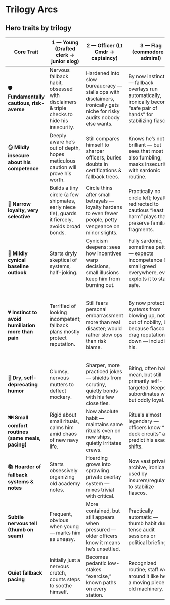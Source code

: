 # Trilogy Arcs



## Hero traits by trilogy

| **Core Trait**                                      | **1 — Young (Drafted clerk → junior slog)**                                                      | **2 — Officer (Lt Cmdr → captaincy)**                                                                                   | **3 — Flag (commodore → admiral)**                                                                                         | **4 — Old (grand-admiral → burned out)**                                                                            |
| --------------------------------------------------- | ------------------------------------------------------------------------------------------------ | ----------------------------------------------------------------------------------------------------------------------- | -------------------------------------------------------------------------------------------------------------------------- | ------------------------------------------------------------------------------------------------------------------- |
| **🛡️ Fundamentally cautious, risk-averse**         | Nervous fallback habit, obsessed with disclaimers & triple checks to hide his insecurity.        | Hardened into slow bureaucracy — stalls ops with disclaimers, ironically gets niche for risky audits nobody else wants. | By now instinctive — fallback overlays run automatically, ironically becomes “safe pair of hands” for stabilizing fiascos. | Calcified into near-reflex; even minor issues buried under disclaimers, half from fear, half from inertia.          |
| **🪞 Mildly insecure about his competence**         | Deeply aware he’s out of depth, hopes meticulous caution will prove his worth.                   | Still compares himself to sharper officers, buries doubts in certifications & fallback trees.                           | Knows he’s not brilliant — but sees that most are also fumbling; masks insecurity with sardonic routine.                   | Self-doubt gone stale: doesn’t question his mediocrity anymore, just clings to old patterns.                        |
| **🤏 Narrow loyalty, very selective**               | Builds a tiny circle (a few shipmates, early niece tie), guards it fiercely, avoids broad bonds. | Circle thins after small betrayals — loyalty hardens to even fewer people, petty vengeance on minor slights.            | Practically no circle left; loyalty redirected to cautious “least harm” plays that preserve familiar fragments.            | Loyalty almost theoretical — remembers old ties with quiet ache, still might shield small players out of habit.     |
| **🧂 Mildly cynical baseline outlook**              | Starts dryly skeptical of systems, half-joking.                                                  | Cynicism deepens: sees how incentives warp decisions, small illusions keep him from burning out.                        | Fully sardonic, sometimes petty — expects incompetence & small greed everywhere, even exploits it to stay safe.            | Almost weary; cynicism becomes a tired assumption, no outrage left, just dry quips.                                 |
| **💔 Instinct to avoid humiliation more than pain** | Terrified of looking incompetent; fallback plans mostly protect reputation.                      | Still fears personal embarrassment more than real disaster; would rather slow ops than risk blame.                      | By now protects *systems* from blowing up, not out of nobility, but because fiascos drag reputations down — including his. | Embarrassment reflex is pure muscle memory — avoids personal humiliation automatically, even when stakes dwarf him. |
| **😬 Dry, self-deprecating humor**                  | Clumsy, nervous mutters to deflect mockery.                                                      | Sharper, more practiced jokes — shields from scrutiny, quietly bonds with his few close ties.                           | Biting, often half-mean, but still primarily self-targeted. Keeps subordinates wary but oddly loyal.                       | Faint, brittle — humor’s there, but mostly to reassure himself he’s still detached.                                 |
| **🍽️ Small comfort routines (same meals, pacing)** | Rigid about small rituals, calms him amid chaos of new navy life.                                | Now absolute habit — maintains same rituals even on new ships, quietly irritates crews.                                 | Rituals almost legendary — officers know “his deck circuits” and predict his exact shifts.                                 | Still does it, slightly slower, more from inertia than comfort.                                                     |
| **📚 Hoarder of fallback systems & notes**          | Starts obsessively organizing old academy notes.                                                 | Hoarding grows into sprawling private overlay system — mixes trivial with critical.                                     | Now vast private archive, ironically used by insurers/regulators to stabilize fiascos.                                     | Carries it out of instinct — half-knows it’s obsolete, but can’t imagine living without it.                         |
| **Subtle nervous tell (thumb on seam)**             | Frequent, obvious when young — marks him as uneasy.                                              | More contained, but still appears when pressured — older officers know it means he’s unsettled.                         | Practically automatic — thumb habit during tense audit sessions or political briefings.                                    | Still does it, even alone; one of last signs he still *feels* anxious.                                              |
| **Quiet fallback pacing**                           | Initially just a nervous crutch, counts steps to soothe himself.                                 | Becomes pedantic low-stakes “exercise,” known paths on every station.                                                   | Recognized routine; staff work around it like he’s a moving piece of old machinery.                                        | Slower, but still methodical; same paths, now slightly hobbled.                                                     |
